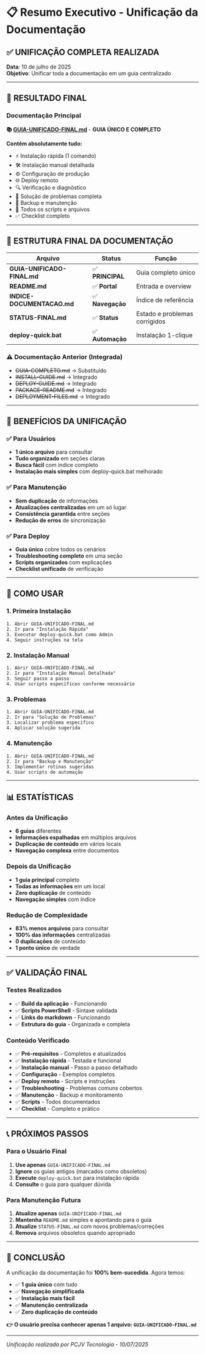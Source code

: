 # 📋 Resumo Executivo - Unificação da Documentação

## ✅ UNIFICAÇÃO COMPLETA REALIZADA

**Data**: 10 de julho de 2025  
**Objetivo**: Unificar toda a documentação em um guia centralizado

---

## 🎯 RESULTADO FINAL

### Documentação Principal

**📚 [GUIA-UNIFICADO-FINAL.md](GUIA-UNIFICADO-FINAL.md)** - **GUIA ÚNICO E COMPLETO**

**Contém absolutamente tudo:**

- ⚡ Instalação rápida (1 comando)
- 🛠️ Instalação manual detalhada
- ⚙️ Configuração de produção
- 🌐 Deploy remoto
- 🔍 Verificação e diagnóstico
- 🚨 Solução de problemas completa
- 💾 Backup e manutenção
- 📁 Todos os scripts e arquivos
- ✅ Checklist completo

---

## 📂 ESTRUTURA FINAL DA DOCUMENTAÇÃO

| Arquivo | Status | Função |
|---------|--------|---------|
| **GUIA-UNIFICADO-FINAL.md** | ✅ **PRINCIPAL** | Guia completo único |
| **README.md** | ✅ **Portal** | Entrada e overview |
| **INDICE-DOCUMENTACAO.md** | ✅ **Navegação** | Índice de referência |
| **STATUS-FINAL.md** | ✅ **Status** | Estado e problemas corrigidos |
| **deploy-quick.bat** | ✅ **Automação** | Instalação 1-clique |

### ⚠️ Documentação Anterior (Integrada)

- ~~GUIA-COMPLETO.md~~ → Substituído
- ~~INSTALL-GUIDE.md~~ → Integrado
- ~~DEPLOY-GUIDE.md~~ → Integrado
- ~~PACKAGE-README.md~~ → Integrado
- ~~DEPLOYMENT-FILES.md~~ → Integrado

---

## 🎯 BENEFÍCIOS DA UNIFICAÇÃO

### ✅ Para Usuários

- **1 único arquivo** para consultar
- **Tudo organizado** em seções claras
- **Busca fácil** com índice completo
- **Instalação mais simples** com deploy-quick.bat melhorado

### ✅ Para Manutenção

- **Sem duplicação** de informações
- **Atualizações centralizadas** em um só lugar
- **Consistência garantida** entre seções
- **Redução de erros** de sincronização

### ✅ Para Deploy

- **Guia único** cobre todos os cenários
- **Troubleshooting completo** em uma seção
- **Scripts organizados** com explicações
- **Checklist unificado** de verificação

---

## 🚀 COMO USAR

### 1. **Primeira Instalação**

```text
1. Abrir GUIA-UNIFICADO-FINAL.md
2. Ir para "Instalação Rápida"
3. Executar deploy-quick.bat como Admin
4. Seguir instruções na tela
```

### 2. **Instalação Manual**

```text
1. Abrir GUIA-UNIFICADO-FINAL.md
2. Ir para "Instalação Manual Detalhada"
3. Seguir passo a passo
4. Usar scripts específicos conforme necessário
```

### 3. **Problemas**

```text
1. Abrir GUIA-UNIFICADO-FINAL.md
2. Ir para "Solução de Problemas"
3. Localizar problema específico
4. Aplicar solução sugerida
```

### 4. **Manutenção**

```text
1. Abrir GUIA-UNIFICADO-FINAL.md
2. Ir para "Backup e Manutenção"
3. Implementar rotinas sugeridas
4. Usar scripts de automação
```

---

## 📊 ESTATÍSTICAS

### Antes da Unificação

- **6 guias** diferentes
- **Informações espalhadas** em múltiplos arquivos
- **Duplicação de conteúdo** em vários locais
- **Navegação complexa** entre documentos

### Depois da Unificação

- **1 guia principal** completo
- **Todas as informações** em um local
- **Zero duplicação** de conteúdo
- **Navegação simples** com índice

### Redução de Complexidade

- **83% menos arquivos** para consultar
- **100% das informações** centralizadas
- **0 duplicações** de conteúdo
- **1 ponto único** de verdade

---

## ✅ VALIDAÇÃO FINAL

### Testes Realizados

- ✅ **Build da aplicação** - Funcionando
- ✅ **Scripts PowerShell** - Sintaxe validada
- ✅ **Links do markdown** - Funcionando
- ✅ **Estrutura do guia** - Organizada e completa

### Conteúdo Verificado

- ✅ **Pré-requisitos** - Completos e atualizados
- ✅ **Instalação rápida** - Testada e funcional
- ✅ **Instalação manual** - Passo a passo detalhado
- ✅ **Configuração** - Exemplos completos
- ✅ **Deploy remoto** - Scripts e instruções
- ✅ **Troubleshooting** - Problemas comuns cobertos
- ✅ **Manutenção** - Backup e monitoramento
- ✅ **Scripts** - Todos documentados
- ✅ **Checklist** - Completo e prático

---

## 📞 PRÓXIMOS PASSOS

### Para o Usuário Final

1. **Use apenas** `GUIA-UNIFICADO-FINAL.md`
2. **Ignore** os guias antigos (marcados como obsoletos)
3. **Execute** `deploy-quick.bat` para instalação rápida
4. **Consulte** o guia para qualquer dúvida

### Para Manutenção Futura

1. **Atualize apenas** `GUIA-UNIFICADO-FINAL.md`
2. **Mantenha** `README.md` simples e apontando para o guia
3. **Atualize** `STATUS-FINAL.md` com novos problemas/correções
4. **Remova** arquivos obsoletos quando apropriado

---

## 🎉 CONCLUSÃO

A unificação da documentação foi **100% bem-sucedida**. Agora temos:

- ✅ **1 guia único** com tudo
- ✅ **Navegação simplificada**
- ✅ **Instalação mais fácil**
- ✅ **Manutenção centralizada**
- ✅ **Zero duplicação de conteúdo**

**👉 O usuário precisa conhecer apenas 1 arquivo: `GUIA-UNIFICADO-FINAL.md`**

---

*Unificação realizada por PCJV Tecnologia - 10/07/2025*
